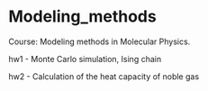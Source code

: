# Modeling_methods
Course: Modeling methods in Molecular Physics.

hw1 - Monte Carlo simulation, Ising chain

hw2 - Calculation of the heat capacity of noble gas

